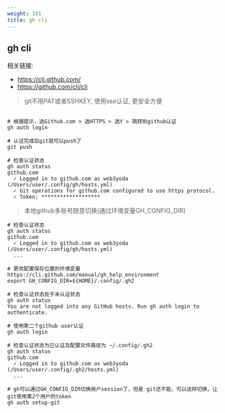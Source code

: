 ```yaml
---
weight: 101
title: gh cli
---
```


## gh cli

相关链接: 
* https://cli.github.com/
* https://github.com/cli/cli

> git不用PAT或者SSHKEY, 使用sso认证, 更安全方便

```shell

# 根据提示，选Github.com > 选HTTPS > 选Y > 跳转到github认证
gh auth login

# 认证完成后git就可以push了
git push

# 检查认证状态
gh auth status 
github.com
  ✓ Logged in to github.com as web3yoda (/Users/user/.config/gh/hosts.yml)
  ✓ Git operations for github.com configured to use https protocol.
  ✓ Token: *******************
```

> 本地github多账号随意切换(通过环境变量GH_CONFIG_DIR)

```shell
# 检查认证状态
gh auth status 
github.com
  ✓ Logged in to github.com as web3yoda (/Users/user/.config/gh/hosts.yml)
  ...

# 更改配置保存位置的环境变量 https://cli.github.com/manual/gh_help_environment
export GH_CONFIG_DIR=${HOME}/.config/.gh2

# 检查认证状态处于未认证状态
gh auth status
You are not logged into any GitHub hosts. Run gh auth login to authenticate.

# 使用第二个github user认证
gh auth login

# 检查认证状态为已认证及配置文件路径为 ~/.config/.gh2
gh auth status
github.com
  ✓ Logged in to github.com as web3yoda (/Users/user/.config/.gh2/hosts.yml)
  ...

# gh可以通过GH_CONFIG_DIR切换用户session了，但是 git还不能，可以这样切换，让git使用第2个用户的token
gh auth setup-git
```